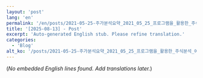```yaml
---
layout: 'post'
lang: 'en'
permalink: '/en/posts/2021-05-25-주가분석요약_2021_05_25_프로그램을_활용한_주식분석_예상결과_19_11_15/'
title: '[2025-08-13] - Post'
excerpt: 'Auto-generated English stub. Please refine translation.'
categories:
  - 'Blog'
alt_ko: '/posts/2021-05-25-주가분석요약_2021_05_25_프로그램을_활용한_주식분석_예상결과_19_11_15/'
---
```


(*No embedded English lines found. Add translations later.*)
